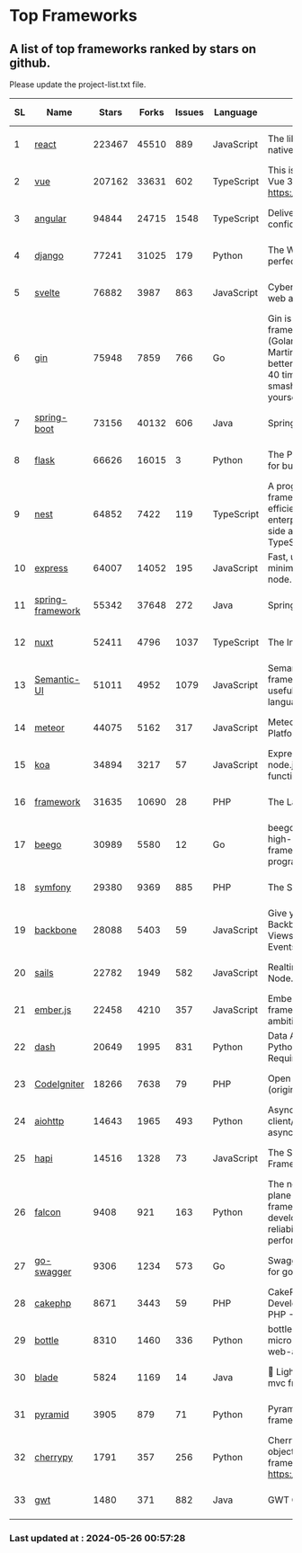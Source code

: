 # Top Frameworks
## A list of top frameworks ranked by stars on github.  
Please update the project-list.txt file.

| SL| Name  | Stars| Forks| Issues | Language | Description | Last Commit |
| --| ------| -----| ---- | ------ | -------- | ----------- | ----------- |
| 1 | [react](https://github.com/facebook/react) | 223467 | 45510 | 889 | JavaScript | The library for web and native user interfaces. | 2024-05-25 15:58:40 |
| 2 | [vue](https://github.com/vuejs/vue) | 207162 | 33631 | 602 | TypeScript | This is the repo for Vue 2. For Vue 3, go to https://github.com/vuejs/core | 2024-05-21 07:51:55 |
| 3 | [angular](https://github.com/angular/angular) | 94844 | 24715 | 1548 | TypeScript | Deliver web apps with confidence 🚀 | 2024-05-23 16:30:25 |
| 4 | [django](https://github.com/django/django) | 77241 | 31025 | 179 | Python | The Web framework for perfectionists with deadlines. | 2024-05-23 15:19:48 |
| 5 | [svelte](https://github.com/sveltejs/svelte) | 76882 | 3987 | 863 | JavaScript | Cybernetically enhanced web apps | 2024-05-24 21:59:08 |
| 6 | [gin](https://github.com/gin-gonic/gin) | 75948 | 7859 | 766 | Go | Gin is a HTTP web framework written in Go (Golang). It features a Martini-like API with much better performance -- up to 40 times faster. If you need smashing performance, get yourself some Gin. | 2024-05-24 06:55:25 |
| 7 | [spring-boot](https://github.com/spring-projects/spring-boot) | 73156 | 40132 | 606 | Java | Spring Boot | 2024-05-25 01:10:03 |
| 8 | [flask](https://github.com/pallets/flask) | 66626 | 16015 | 3 | Python | The Python micro framework for building web applications. | 2024-05-11 15:40:26 |
| 9 | [nest](https://github.com/nestjs/nest) | 64852 | 7422 | 119 | TypeScript | A progressive Node.js framework for building efficient, scalable, and enterprise-grade server-side applications with TypeScript/JavaScript 🚀 | 2024-05-21 06:12:45 |
| 10 | [express](https://github.com/expressjs/express) | 64007 | 14052 | 195 | JavaScript | Fast, unopinionated, minimalist web framework for node. | 2024-05-22 22:29:16 |
| 11 | [spring-framework](https://github.com/spring-projects/spring-framework) | 55342 | 37648 | 272 | Java | Spring Framework | 2024-05-24 13:42:39 |
| 12 | [nuxt](https://github.com/nuxt/nuxt) | 52411 | 4796 | 1037 | TypeScript | The Intuitive Vue Framework. | 2024-05-25 14:42:30 |
| 13 | [Semantic-UI](https://github.com/Semantic-Org/Semantic-UI) | 51011 | 4952 | 1079 | JavaScript | Semantic is a UI component framework based around useful principles from natural language. | 2023-01-11 17:05:32 |
| 14 | [meteor](https://github.com/meteor/meteor) | 44075 | 5162 | 317 | JavaScript | Meteor, the JavaScript App Platform | 2024-05-23 19:25:58 |
| 15 | [koa](https://github.com/koajs/koa) | 34894 | 3217 | 57 | JavaScript | Expressive middleware for node.js using ES2017 async functions | 2024-04-22 06:25:10 |
| 16 | [framework](https://github.com/laravel/framework) | 31635 | 10690 | 28 | PHP | The Laravel Framework. | 2024-05-24 14:44:08 |
| 17 | [beego](https://github.com/beego/beego) | 30989 | 5580 | 12 | Go | beego is an open-source, high-performance web framework for the Go programming language. | 2024-05-15 14:10:56 |
| 18 | [symfony](https://github.com/symfony/symfony) | 29380 | 9369 | 885 | PHP | The Symfony PHP framework | 2024-05-25 14:49:24 |
| 19 | [backbone](https://github.com/jashkenas/backbone) | 28088 | 5403 | 59 | JavaScript | Give your JS App some Backbone with Models, Views, Collections, and Events | 2024-03-06 23:22:47 |
| 20 | [sails](https://github.com/balderdashy/sails) | 22782 | 1949 | 582 | JavaScript | Realtime MVC Framework for Node.js | 2024-05-17 22:00:56 |
| 21 | [ember.js](https://github.com/emberjs/ember.js) | 22458 | 4210 | 357 | JavaScript | Ember.js - A JavaScript framework for creating ambitious web applications | 2024-05-24 18:07:07 |
| 22 | [dash](https://github.com/plotly/dash) | 20649 | 1995 | 831 | Python | Data Apps & Dashboards for Python. No JavaScript Required. | 2024-05-15 19:22:03 |
| 23 | [CodeIgniter](https://github.com/bcit-ci/CodeIgniter) | 18266 | 7638 | 79 | PHP | Open Source PHP Framework (originally from EllisLab) | 2024-03-20 03:51:42 |
| 24 | [aiohttp](https://github.com/aio-libs/aiohttp) | 14643 | 1965 | 493 | Python | Asynchronous HTTP client/server framework for asyncio and Python | 2024-05-21 10:52:47 |
| 25 | [hapi](https://github.com/hapijs/hapi) | 14516 | 1328 | 73 | JavaScript | The Simple, Secure Framework Developers Trust | 2024-04-09 14:33:32 |
| 26 | [falcon](https://github.com/falconry/falcon) | 9408 | 921 | 163 | Python | The no-magic web data plane API and microservices framework for Python developers, with a focus on reliability, correctness, and performance at scale. | 2024-05-07 19:30:52 |
| 27 | [go-swagger](https://github.com/go-swagger/go-swagger) | 9306 | 1234 | 573 | Go | Swagger 2.0 implementation for go | 2024-05-13 17:21:38 |
| 28 | [cakephp](https://github.com/cakephp/cakephp) | 8671 | 3443 | 59 | PHP | CakePHP: The Rapid Development Framework for PHP - Official Repository | 2024-05-24 03:41:46 |
| 29 | [bottle](https://github.com/bottlepy/bottle) | 8310 | 1460 | 336 | Python | bottle.py is a fast and simple micro-framework for python web-applications. | 2024-01-03 22:31:48 |
| 30 | [blade](https://github.com/lets-blade/blade) | 5824 | 1169 | 14 | Java | :rocket: Lightning fast and elegant mvc framework for Java8 | 2023-06-16 05:18:49 |
| 31 | [pyramid](https://github.com/Pylons/pyramid) | 3905 | 879 | 71 | Python | Pyramid - A Python web framework | 2024-03-03 23:38:59 |
| 32 | [cherrypy](https://github.com/cherrypy/cherrypy) | 1791 | 357 | 256 | Python | CherryPy is a pythonic, object-oriented HTTP framework.      https://cherrypy.dev | 2024-04-22 23:41:04 |
| 33 | [gwt](https://github.com/gwtproject/gwt) | 1480 | 371 | 882 | Java | GWT Open Source Project | 2024-05-12 19:01:43 |

### Last updated at : 2024-05-26 00:57:28
